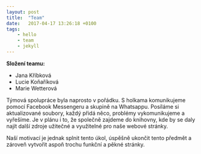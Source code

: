 ```yaml
---
layout: post
title:  "Team"
date:   2017-04-17 13:26:18 +0100
tags: 
    - hello
    - team
    - jekyll
---
```


**Složení teamu:**
- Jana Kříbková
- Lucie Koňaříková
- Marie Wetterová

Týmová spolupráce byla naprosto v pořádku. S holkama komunikujeme pomocí Facebook Messengeru a skupině na Whatsappu. Posíláme si aktualizované soubory, každý přidá něco, problémy vykomunikujeme a vyřešíme. 
Je v plánu i to, že společně zajdeme do knihovny, kde by se daly najít další zdroje užitečné a využitelné pro naše webové stránky.

Naší motivací je jednak splnit tento úkol, úspěšně ukončit tento předmět a zároveň vytvořit aspoň trochu funkční a pěkné stránky. 